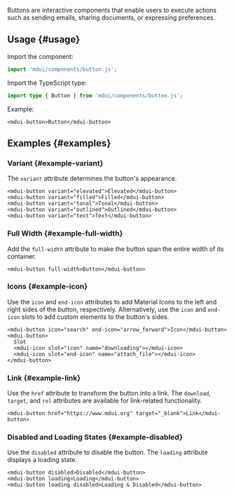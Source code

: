 Buttons are interactive components that enable users to execute actions such as sending emails, sharing documents, or expressing preferences.

## Usage {#usage}

Import the component:

```js
import 'mdui/components/button.js';
```

Import the TypeScript type:

```ts
import type { Button } from 'mdui/components/button.js';
```

Example:

```html,example
<mdui-button>Button</mdui-button>
```

## Examples {#examples}

### Variant {#example-variant}

The `variant` attribute determines the button's appearance.

```html,example,expandable
<mdui-button variant="elevated">Elevated</mdui-button>
<mdui-button variant="filled">Filled</mdui-button>
<mdui-button variant="tonal">Tonal</mdui-button>
<mdui-button variant="outlined">Outlined</mdui-button>
<mdui-button variant="text">Text</mdui-button>
```

### Full Width {#example-full-width}

Add the `full-width` attribute to make the button span the entire width of its container.

```html,example,expandable
<mdui-button full-width>Button</mdui-button>
```

### Icons {#example-icon}

Use the `icon` and `end-icon` attributes to add Material Icons to the left and right sides of the button, respectively. Alternatively, use the `icon` and `end-icon` slots to add custom elements to the button's sides.

```html,example,expandable
<mdui-button icon="search" end-icon="arrow_forward">Icon</mdui-button>
<mdui-button>
  Slot
  <mdui-icon slot="icon" name="downloading"></mdui-icon>
  <mdui-icon slot="end-icon" name="attach_file"></mdui-icon>
</mdui-button>
```

### Link {#example-link}

Use the `href` attribute to transform the button into a link. The `download`, `target`, and `rel` attributes are available for link-related functionality.

```html,example,expandable
<mdui-button href="https://www.mdui.org" target="_blank">Link</mdui-button>
```

### Disabled and Loading States {#example-disabled}

Use the `disabled` attribute to disable the button. The `loading` attribute displays a loading state.

```html,example,expandable
<mdui-button disabled>Disabled</mdui-button>
<mdui-button loading>Loading</mdui-button>
<mdui-button loading disabled>Loading & Disabled</mdui-button>
```
